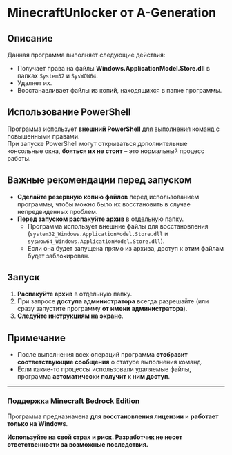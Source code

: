 # MinecraftUnlocker от A-Generation  

## Описание  
Данная программа выполняет следующие действия:  
- Получает права на файлы **Windows.ApplicationModel.Store.dll** в папках `System32` и `SysWOW64`.  
- Удаляет их.  
- Восстанавливает файлы из копий, находящихся в папке программы.  

## Использование PowerShell  
Программа использует **внешний PowerShell** для выполнения команд с повышенными правами.  
При запуске PowerShell могут открываться дополнительные консольные окна, **бояться их не стоит** – это нормальный процесс работы.  

## Важные рекомендации перед запуском  
- **Сделайте резервную копию файлов** перед использованием программы, чтобы можно было их восстановить в случае непредвиденных проблем.  
- **Перед запуском распакуйте архив** в отдельную папку.  
  - Программа использует внешние файлы для восстановления (`system32_Windows.ApplicationModel.Store.dll` и `syswow64_Windows.ApplicationModel.Store.dll`).  
  - Если она будет запущена прямо из архива, доступ к этим файлам будет заблокирован.  

## Запуск  
1. **Распакуйте архив** в отдельную папку.  
2. При запросе **доступа администратора** всегда разрешайте (или сразу запустите программу **от имени администратора**).  
3. **Следуйте инструкциям на экране**.  

## Примечание  
- После выполнения всех операций программа **отобразит соответствующие сообщения** о статусе выполнения команд.  
- Если какие-то процессы использовали удаляемые файлы, программа **автоматически получит к ним доступ**.  

---

### Поддержка Minecraft Bedrock Edition  
Программа предназначена **для восстановления лицензии** и **работает только на Windows**.  

**Используйте на свой страх и риск. Разработчик не несет ответственности за возможные последствия.**
